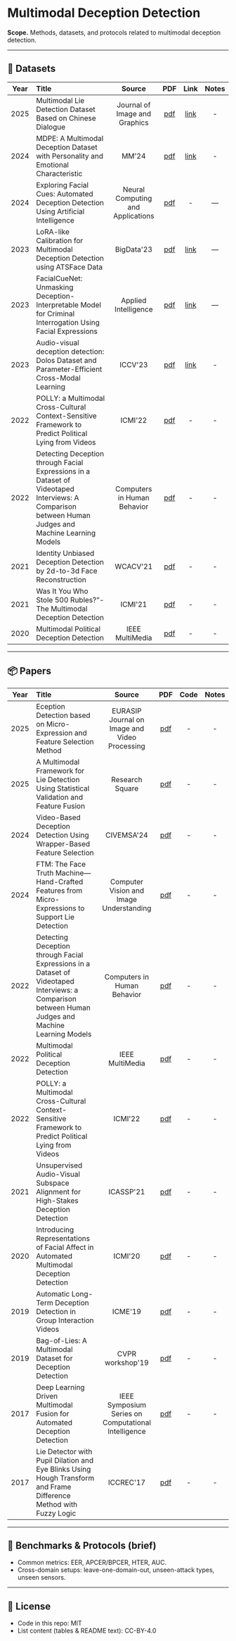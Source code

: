 # Multimodal Deception Detection

**Scope.** Methods, datasets, and protocols related to multimodal deception detection.



---

## 📄 Datasets

| Year | Title | Source | PDF | Link | Notes |
|:---:|:------|:-----:|:---------:|:----:|:-----:|
| 2025 | Multimodal Lie Detection Dataset Based on Chinese Dialogue | Journal of Image and Graphics | [pdf](https://arxiv.org/abs/2407.12274)| [link](https://aip.seu.edu.cn/2024/1219/c54084a515309/page.htm) | - |
| 2024 | MDPE: A Multimodal Deception Dataset with Personality and Emotional Characteristic | MM'24 | [pdf](https://arxiv.org/abs/2407.12274) | [link](https://github.com/cai-cong/MDPE) | - |
| 2024 | Exploring Facial Cues: Automated Deception Detection Using Artificial Intelligence | Neural Computing and Applications | [pdf](https://link.springer.com/article/10.1007/s00521-024-09811-x) | - | — | - |
| 2023 | LoRA-like Calibration for Multimodal Deception Detection using ATSFace Data | BigData'23 | [pdf](https://ieeexplore.ieee.org/abstract/document/10386630) | [link](https://github.com/dclay0324/ATSFace) | — | - |
| 2023 | FacialCueNet: Unmasking Deception-Interpretable Model for Criminal Interrogation Using Facial Expressions | Applied Intelligence | [pdf](https://link.springer.com/article/10.1007/s10489-023-04968-9) | [link](https://github.com/BorumNam/FacialCueNet) | — | - |
| 2023 | Audio-visual deception detection: Dolos Dataset and Parameter-Efficient Cross-Modal Learning | ICCV'23 | [pdf](https://openaccess.thecvf.com/content/ICCV2023/html/Guo_Audio-Visual_Deception_Detection_DOLOS_Dataset_and_Parameter-Efficient_Crossmodal_Learning_ICCV_2023_paper.html) | [link](https://github.com/NMS05/Audio-Visual-Deception-Detection-DOLOS-Dataset-and-Parameter-Efficient-Crossmodal-Learning/tree/main) | - | - |
| 2022 | POLLY: a Multimodal Cross-Cultural Context-Sensitive Framework to Predict Political Lying from Videos |  ICMI'22 | [pdf](https://dl.acm.org/doi/10.1145/3536221.3556617)| - | - |
| 2022 | Detecting Deception through Facial Expressions in a Dataset of Videotaped Interviews: A Comparison between Human Judges and Machine Learning Models |   Computers in Human Behavior | [pdf](https://www.sciencedirect.com/science/article/abs/pii/S0747563221003861)| - | - |
| 2021 | Identity Unbiased Deception Detection by 2d-to-3d Face Reconstruction |   WCACV'21 | [pdf](https://openaccess.thecvf.com/content/WACV2021/papers/Ngo_Identity_Unbiased_Deception_Detection_by_2D-to-3D_Face_Reconstruction_WACV_2021_paper.pdf)| - | - |
| 2021 | Was It You Who Stole 500 Rubles?”-The Multimodal Deception Detection |   ICMI'21 | [pdf](https://dl.acm.org/doi/10.1145/3395035.3425638)| - | - |
| 2020 | Multimodal Political Deception Detection |   IEEE MultiMedia | [pdf](https://ieeexplore.ieee.org/document/9310253)| - | - |

---

## 📦 Papers

| Year | Title | Source | PDF | Code | Notes |
|:---:|:------|:-----:|:---------:|:----:|:-----:|
| 2025 | Eception Detection based on Micro-Expression and Feature Selection Method | EURASIP Journal on Image and Video Processing| [pdf](https://link.springer.com/article/10.1186/s13640-025-00674-3)| - | - |
| 2025 | A Multimodal Framework for Lie Detection Using Statistical Validation and Feature Fusion | Research Square| [pdf](https://www.researchsquare.com/article/rs-6573656/v1)| - | - |
| 2024 | Video-Based Deception Detection Using Wrapper-Based Feature Selection | CIVEMSA'24 | [pdf](https://ieeexplore.ieee.org/abstract/document/10586610)| - | - |
| 2024 | FTM: The Face Truth Machine—Hand-Crafted Features from Micro-Expressions to Support Lie Detection | Computer Vision and Image Understanding | [pdf](https://www.sciencedirect.com/science/article/pii/S1077314224002698)| - | - |
| 2022 | Detecting Deception through Facial Expressions in a Dataset of Videotaped Interviews: a Comparison between Human Judges and Machine Learning Models | Computers in Human Behavior| [pdf](https://www.sciencedirect.com/science/article/abs/pii/S0747563221003861)| - | - |
| 2022 | Multimodal Political Deception Detection |  IEEE MultiMedia | [pdf](https://ieeexplore.ieee.org/abstract/document/9310253)| - | - |
| 2022 | POLLY: a Multimodal Cross-Cultural Context-Sensitive Framework to Predict Political Lying from Videos |  ICMI'22 | [pdf](https://dl.acm.org/doi/10.1145/3536221.3556617)| - | - |
| 2021 | Unsupervised Audio-Visual Subspace Alignment for High-Stakes Deception Detection | ICASSP'21 | [pdf](https://ieeexplore.ieee.org/abstract/document/9413550)| - | - |
| 2020 | Introducing Representations of Facial Affect in Automated Multimodal Deception Detection | ICMI'20 | [pdf](https://dl.acm.org/doi/abs/10.1145/3382507.3418864)| - | - |
| 2019 | Automatic Long-Term Deception Detection in Group Interaction Videos | ICME'19 | [pdf](https://ieeexplore.ieee.org/abstract/document/8784892)| - | - |
| 2019 | Bag-of-Lies: A Multimodal Dataset for Deception Detection | CVPR workshop'19 | [pdf](https://openaccess.thecvf.com/content_CVPRW_2019/html/CV-COPS/Gupta_Bag-Of-Lies_A_Multimodal_Dataset_for_Deception_Detection_CVPRW_2019_paper.html)| - | - |
| 2017 | Deep Learning Driven Multimodal Fusion for Automated Deception Detection |  IEEE Symposium Series on Computational Intelligence | [pdf](https://ieeexplore.ieee.org/document/8285382)| - | - |
| 2017 | Lie Detector with Pupil Dilation and Eye Blinks Using Hough Transform and Frame Difference Method with Fuzzy Logic | ICCREC'17 | [pdf](https://ieeexplore.ieee.org/document/8226697) | - | - |
---

## 🧪 Benchmarks & Protocols (brief)
- Common metrics: EER, APCER/BPCER, HTER, AUC.
- Cross-domain setups: leave-one-domain-out, unseen-attack types, unseen sensors.

---

## 📜 License
- Code in this repo: MIT  
- List content (tables & README text): CC-BY-4.0
